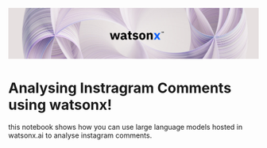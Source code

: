 ![Alt text](image.png)

# Analysing Instragram Comments using watsonx!

this notebook shows how you can use large language models hosted in watsonx.ai to analyse instagram comments.